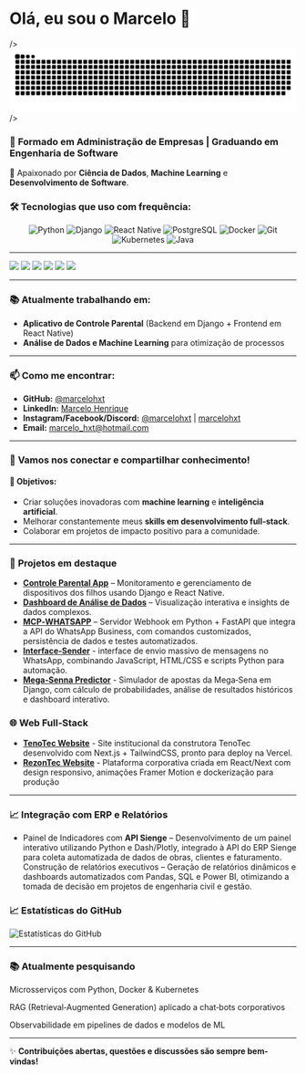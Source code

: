 # Olá, eu sou o Marcelo 👋

<picture>
  <source
    media="(prefers-color-scheme: dark)"
    srcset="https://raw.githubusercontent.com/platane/snk/output/github-contribution-grid-snake-dark.svg"
  />
  <source
    media="(prefers-color-scheme: light)"
    srcset="https://raw.githubusercontent.com/platane/snk/output/github-contribution-grid-snake-dark.svg"  <!-- Mudei para o escuro aqui também -->
  />
  <img
    alt="GitHub Contribution Grid Snake Animation"
    src="https://raw.githubusercontent.com/platane/snk/output/github-contribution-grid-snake-dark.svg" <!-- Aqui também a versão escura -->
  />
</picture>

### 🌱 **Formado em Administração de Empresas | Graduando em Engenharia de Software**  
🚀 Apaixonado por **Ciência de Dados**, **Machine Learning** e **Desenvolvimento de Software**.

### 🛠️ **Tecnologias que uso com frequência:**
<p align="center">
  <img src="https://cdn.jsdelivr.net/gh/devicons/devicon/icons/python/python-original.svg" height="60" alt="Python"/>
  <img src="https://cdn.jsdelivr.net/gh/devicons/devicon/icons/django/django-plain.svg" height="60" alt="Django"/>
  <img src="https://cdn.jsdelivr.net/gh/devicons/devicon/icons/react/react-original.svg" height="60" alt="React Native"/>
  <img src="https://cdn.jsdelivr.net/gh/devicons/devicon/icons/postgresql/postgresql-original.svg" height="60" alt="PostgreSQL"/>
  <img src="https://cdn.jsdelivr.net/gh/devicons/devicon/icons/docker/docker-original.svg" height="60" alt="Docker"/>
  <img src="https://cdn.jsdelivr.net/gh/devicons/devicon/icons/git/git-original.svg" height="60" alt="Git"/>
  <img src="https://cdn.jsdelivr.net/gh/devicons/devicon/icons/kubernetes/kubernetes-plain.svg" height="60" alt="Kubernetes"/>
  <img src="https://cdn.jsdelivr.net/gh/devicons/devicon/icons/java/java-original.svg" height="60" alt="Java"/>
</p>


---
<div> 
  <a href="https://www.youtube.com" target="_blank"><img src="https://img.shields.io/badge/YouTube-FF0000?style=for-the-badge&logo=youtube&logoColor=white" target="_blank"></a>
  <a href="https://instagram.com" target="_blank"><img src="https://img.shields.io/badge/-Instagram-%23E4405F?style=for-the-badge&logo=instagram&logoColor=white" target="_blank"></a>
 	<a href="https://www.twitch.tv/" target="_blank"><img src="https://img.shields.io/badge/Twitch-9146FF?style=for-the-badge&logo=twitch&logoColor=white" target="_blank"></a>
 <a href="https://discord" target="_blank"><img src="https://img.shields.io/badge/Discord-7289DA?style=for-the-badge&logo=discord&logoColor=white" target="_blank"></a> 
  <a href = "mailto:marcelo_hxt@hotmail.com.com"><img src="https://img.shields.io/badge/-Gmail-%23333?style=for-the-badge&logo=gmail&logoColor=white" target="_blank"></a>
  <a href="https://www.linkedin.com" target="_blank"><img src="https://img.shields.io/badge/-LinkedIn-%230077B5?style=for-the-badge&logo=linkedin&logoColor=white" target="_blank"></a> 
  
</div>

---

### 📚 **Atualmente trabalhando em:**
- **Aplicativo de Controle Parental** (Backend em Django + Frontend em React Native)
- **Análise de Dados e Machine Learning** para otimização de processos

---

### 📫 **Como me encontrar:**
- **GitHub:** [@marcelohxt](https://github.com/marcelohxt)
- **LinkedIn:** [Marcelo Henrique](https://www.linkedin.com/in/marcelo-henrique-3b594b212/)
- **Instagram/Facebook/Discord:** [@marcelohxt](https://instagram.com/marcelohxt) | [marcelohxt](https://discord.gg/wagxzStdcR)
- **Email:** [marcelo_hxt@hotmail.com](mailto:marcelo_hxt@hotmail.com)

---

### 🌟 **Vamos nos conectar e compartilhar conhecimento!**

#### 🎯 **Objetivos:**
- Criar soluções inovadoras com **machine learning** e **inteligência artificial**.
- Melhorar constantemente meus **skills em desenvolvimento full-stack**.
- Colaborar em projetos de impacto positivo para a comunidade.

---

### 📌 **Projetos em destaque**
- [**Controle Parental App**](#) – Monitoramento e gerenciamento de dispositivos dos filhos usando Django e React Native.
- [**Dashboard de Análise de Dados**](#) – Visualização interativa e insights de dados complexos.
- [**MCP‑WHATSAPP**](#) – Servidor Webhook em Python + FastAPI que integra a API do WhatsApp Business, com comandos customizados, persistência de dados e testes automatizados.
- [**Interface‑Sender**](#) - interface de envio massivo de mensagens no WhatsApp, combinando JavaScript, HTML/CSS e scripts Python para automação.
- [**Mega‑Senna Predictor**](#) - Simulador de apostas da Mega‑Sena em Django, com cálculo de probabilidades, análise de resultados históricos e dashboard interativo.

### 🌐 **Web Full‑Stack**
- [**TenoTec Website**](#) -  Site institucional da construtora TenoTec desenvolvido com Next.js + TailwindCSS, pronto para deploy na Vercel.
- [**RezonTec Website**](#) -  Plataforma corporativa criada em React/Next com design responsivo, animações Framer Motion e dockerização para produção


---
### 📈 **Integração com ERP e Relatórios**

- Painel de Indicadores com **API Sienge** – Desenvolvimento de um painel interativo utilizando Python e Dash/Plotly, 
  integrado à API do ERP Sienge para coleta automatizada de dados de obras, clientes e faturamento.
  Construção de relatórios executivos – Geração de relatórios dinâmicos e dashboards automatizados com Pandas, 
  SQL e Power BI, otimizando a tomada de decisão em projetos de engenharia civil e gestão.




### 📈 **Estatísticas do GitHub**

![Estatísticas do GitHub](https://github-readme-stats.vercel.app/api?username=marcelohxt&show_icons=true&hide_title=true&hide=prs&count_private=true&theme=radical)

---

### 📚 **Atualmente pesquisando**

Microsserviços com Python, Docker & Kubernetes

RAG (Retrieval‑Augmented Generation) aplicado a chat‑bots corporativos

Observabilidade em pipelines de dados e modelos de ML

---

✨ **Contribuições abertas, questões e discussões são sempre bem-vindas!**
